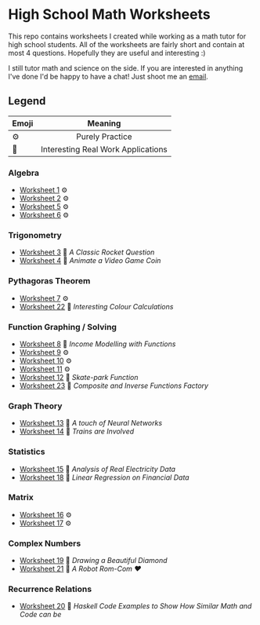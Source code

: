 # High School Math Worksheets

This repo contains worksheets I created while working as a math tutor for high school students. All of the worksheets are fairly short and contain at most 4 questions. Hopefully they are useful and interesting :)

I still tutor math and science on the side. If you are interested in anything I've done I'd be happy to have a chat! Just shoot me an [email](mailto:blake@haydon.dev).

## Legend
| Emoji |              Meaning               |
| :---- | :--------------------------------: |
| ⚙️     |          Purely Practice           |
| 🌟     | Interesting Real Work Applications |


### Algebra
- [Worksheet 1](worksheets/question_set_1.pdf) ⚙️
- [Worksheet 2](worksheets/question_set_2.pdf) ⚙️
- [Worksheet 5](worksheets/question_set_5.pdf) ⚙️
- [Worksheet 6](worksheets/question_set_6.pdf) ⚙️
  
### Trigonometry
- [Worksheet 3](worksheets/question_set_3.pdf) 🌟 _A Classic Rocket Question_
- [Worksheet 4](worksheets/question_set_4.pdf) 🌟 _Animate a Video Game Coin_

### Pythagoras Theorem
- [Worksheet 7](worksheets/question_set_7.pdf) ⚙️
- [Worksheet 22](worksheets/question_set_22.pdf) 🌟 _Interesting Colour Calculations_

### Function Graphing / Solving
- [Worksheet 8](worksheets/question_set_8.pdf) 🌟 _Income Modelling with Functions_
- [Worksheet 9](worksheets/question_set_9.pdf) ⚙️
- [Worksheet 10](worksheets/question_set_10.pdf) ⚙️
- [Worksheet 11](worksheets/question_set_11.pdf) ⚙️
- [Worksheet 12](worksheets/question_set_12.pdf) 🌟 _Skate-park Function_
- [Worksheet 23](worksheets/question_set_23.pdf) 🌟 _Composite and Inverse Functions Factory_

### Graph Theory
- [Worksheet 13](worksheets/question_set_13.pdf) 🌟 _A touch of Neural Networks_
- [Worksheet 14](worksheets/question_set_14.pdf) 🌟 _Trains are Involved_ 

### Statistics
- [Worksheet 15](worksheets/question_set_15.pdf) 🌟 _Analysis of Real Electricity Data_ 
- [Worksheet 18](worksheets/question_set_18.pdf) 🌟 _Linear Regression on Financial Data_ 

### Matrix
- [Worksheet 16](worksheets/question_set_16.pdf) ⚙️
- [Worksheet 17](worksheets/question_set_17.pdf) ⚙️

### Complex Numbers
- [Worksheet 19](worksheets/question_set_19.pdf) 🌟 _Drawing a Beautiful Diamond_ 
- [Worksheet 21](worksheets/question_set_21.pdf) 🌟 _A Robot Rom-Com ❤️_ 

### Recurrence Relations
- [Worksheet 20](worksheets/question_set_20.pdf) 🌟 _Haskell Code Examples to Show How Similar Math and Code can be_ 


